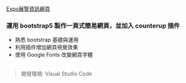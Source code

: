 [Expo展覽資訊網頁](https://xjcalicia.github.io/ExpoProject/)
### 運用 bootstrap5 製作一頁式簡易網頁，並加入 counterup 插件<br>
* 熟悉 bootstrap 基礎與運用
* 利用插件增加網頁視覺效果
* 使用 Google Fonts 改變網頁字體
<br><br>
> 開發環境: Visual Studio Code
